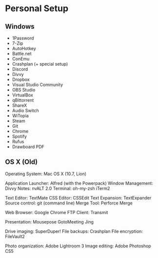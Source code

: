# Personal Setup

## Windows
* 1Password
* 7-Zip
* AutoHotkey
* Battle.net
* ConEmu
* Crashplan (+ special setup)
* Discord
* Divvy
* Dropbox
* Visual Studio Community
* OBS Studio
* VirtualBox
* qBittorrent
* ShareX
* Audio Switch
* WiTopia
* Steam
* Git
* Chrome
* Spotify
* Rufus
* Drawboard PDF

## OS X (Old)
Operating System:  Mac OS X (10.7, Lion)

Application Launcher:  Alfred (with the Powerpack)
Window Management:  Divvy
Notes:  nvALT 2.0
Terminal:
    oh-my-zsh
    iTerm2

Text Editor:  TextMate
CSS Editor:  CSSEdit
Text Expansion:  TextExpander
Source control:  git (command line)
Merge Tool:  Perforce Merge

Web Browser:  Google Chrome
FTP Client:  Transmit

Presentation:
    Mousepose
    GotoMeeting
    Jing

Drive imaging:  SuperDuper!
File backups:  Crashplan
File encryption:  FileVault2

Photo organization: Adobe Lightroom 3
Image editing: Adobe Photoshop CS5
